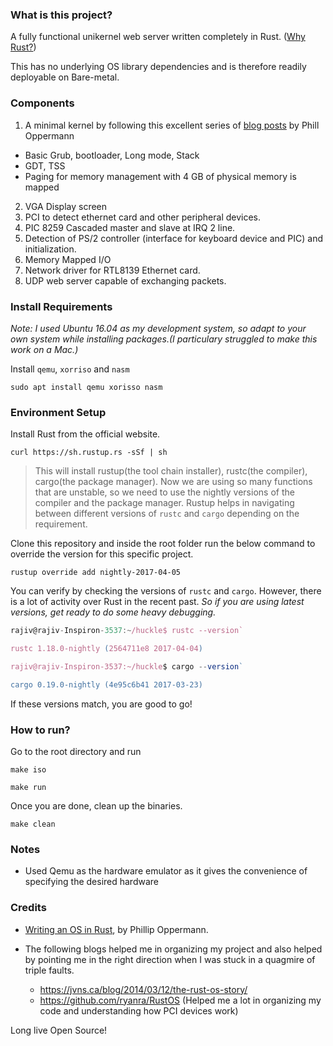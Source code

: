 ### What is this project? 

A fully functional unikernel web server written completely in Rust. ([Why Rust?](https://doc.rust-lang.org/book/foreword.html)) 

This has no underlying OS library dependencies and is therefore readily deployable on Bare-metal. 

### Components

1. A minimal kernel by following this excellent series of  [blog posts](https://os.phil-opp.com/) by Phill Oppermann
  - Basic Grub, bootloader, Long mode, Stack​
  - GDT, TSS
  - Paging for memory management with 4 GB of physical memory is mapped
  
2. VGA Display screen 
3. PCI to detect ethernet card and other peripheral devices. 
4. PIC 8259 Cascaded master and slave at IRQ 2 line.
5. Detection of PS/2 controller (interface for keyboard device and PIC) and initialization. 
6. Memory Mapped I/O
7. Network driver for RTL8139 Ethernet card. 
8. UDP web server capable of exchanging packets.

### Install Requirements

*Note: I used Ubuntu 16.04 as my development system, so adapt to your own system while installing packages.(I particulary struggled to make this work on a Mac.)*

Install `qemu`, `xorriso` and `nasm` 

`sudo apt install qemu xorisso nasm`

### Environment Setup

Install Rust from the official website. 

`curl https://sh.rustup.rs -sSf | sh`

> This will install rustup(the tool chain installer), rustc(the compiler), cargo(the package manager).
> Now we are using so many functions that are unstable, so we need to use the nightly versions of the compiler and the package manager. 
> Rustup helps in navigating between different versions of `rustc` and `cargo` depending on the requirement. 

Clone this repository and inside the root folder run the below command to override the version for this specific project. 

`rustup override add nightly-2017-04-05`

You can verify by checking the versions of `rustc` and `cargo`. However, there is a lot of activity over Rust in the recent past. *So if you are using latest versions, get ready to do some heavy debugging.*

```javascript
rajiv@rajiv-Inspiron-3537:~/huckle$ rustc --version`

rustc 1.18.0-nightly (2564711e8 2017-04-04)

rajiv@rajiv-Inspiron-3537:~/huckle$ cargo --version`

cargo 0.19.0-nightly (4e95c6b41 2017-03-23)
```

If these versions match, you are good to go!

### How to run? 

Go to the root directory and run 

`make iso` 

`make run` 

Once you are done, clean up the binaries. 

`make clean`


### Notes

- Used Qemu as the hardware emulator as it gives the convenience of specifying the desired hardware

### Credits 

- [Writing an OS in Rust](https://os.phil-opp.com/), by Phillip Oppermann. 

- The following blogs helped me in organizing my project and also helped by pointing me in the right direction when I was    stuck in a quagmire of triple faults. 
  - https://jvns.ca/blog/2014/03/12/the-rust-os-story/
  - https://github.com/ryanra/RustOS (Helped me a lot in organizing my code and understanding how PCI devices work)


Long live Open Source!

